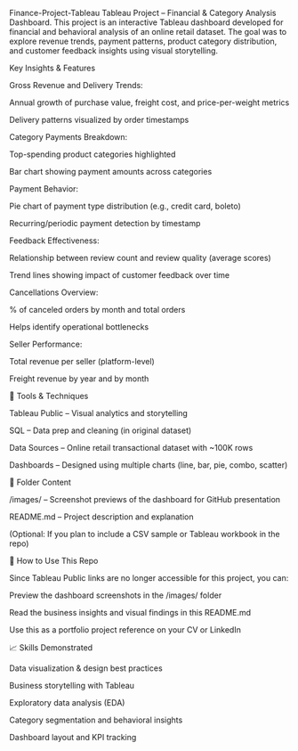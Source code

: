 Finance-Project-Tableau
Tableau Project – Financial & Category Analysis Dashboard. This project is an interactive Tableau dashboard developed for financial and behavioral analysis of an online retail dataset. 
The goal was to explore revenue trends, payment patterns, product category distribution, and customer feedback insights using visual storytelling.

Key Insights & Features

Gross Revenue and Delivery Trends:

Annual growth of purchase value, freight cost, and price-per-weight metrics

Delivery patterns visualized by order timestamps

Category Payments Breakdown:

Top-spending product categories highlighted

Bar chart showing payment amounts across categories

Payment Behavior:

Pie chart of payment type distribution (e.g., credit card, boleto)

Recurring/periodic payment detection by timestamp

Feedback Effectiveness:

Relationship between review count and review quality (average scores)

Trend lines showing impact of customer feedback over time

Cancellations Overview:

% of canceled orders by month and total orders

Helps identify operational bottlenecks

Seller Performance:

Total revenue per seller (platform-level)

Freight revenue by year and by month

🧠 Tools & Techniques

Tableau Public – Visual analytics and storytelling

SQL – Data prep and cleaning (in original dataset)

Data Sources – Online retail transactional dataset with ~100K rows

Dashboards – Designed using multiple charts (line, bar, pie, combo, scatter)

📂 Folder Content

/images/ – Screenshot previews of the dashboard for GitHub presentation

README.md – Project description and explanation

(Optional: If you plan to include a CSV sample or Tableau workbook in the repo)

📌 How to Use This Repo

Since Tableau Public links are no longer accessible for this project, you can:

Preview the dashboard screenshots in the /images/ folder

Read the business insights and visual findings in this README.md

Use this as a portfolio project reference on your CV or LinkedIn

📈 Skills Demonstrated

Data visualization & design best practices

Business storytelling with Tableau

Exploratory data analysis (EDA)

Category segmentation and behavioral insights

Dashboard layout and KPI tracking

